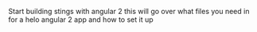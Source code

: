 Start building stings with angular 2 this will go over what files you need in for a helo angular 2 app and how to set it up
